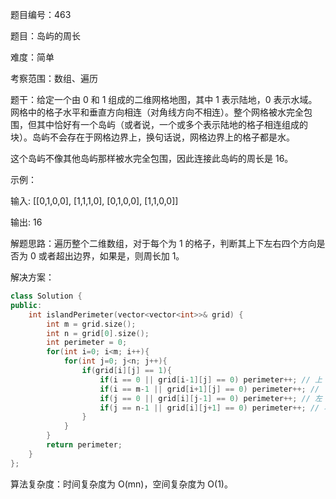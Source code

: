 题目编号：463

题目：岛屿的周长

难度：简单

考察范围：数组、遍历

题干：给定一个由 0 和 1 组成的二维网格地图，其中 1 表示陆地，0 表示水域。网格中的格子水平和垂直方向相连（对角线方向不相连）。整个网格被水完全包围，但其中恰好有一个岛屿（或者说，一个或多个表示陆地的格子相连组成的块）。岛屿不会存在于网格边界上，换句话说，网格边界上的格子都是水。

这个岛屿不像其他岛屿那样被水完全包围，因此连接此岛屿的周长是 16。

示例：

输入:
[[0,1,0,0],
 [1,1,1,0],
 [0,1,0,0],
 [1,1,0,0]]

输出: 16

解题思路：遍历整个二维数组，对于每个为 1 的格子，判断其上下左右四个方向是否为 0 或者超出边界，如果是，则周长加 1。

解决方案：

```cpp
class Solution {
public:
    int islandPerimeter(vector<vector<int>>& grid) {
        int m = grid.size();
        int n = grid[0].size();
        int perimeter = 0;
        for(int i=0; i<m; i++){
            for(int j=0; j<n; j++){
                if(grid[i][j] == 1){
                    if(i == 0 || grid[i-1][j] == 0) perimeter++; // 上
                    if(i == m-1 || grid[i+1][j] == 0) perimeter++; // 下
                    if(j == 0 || grid[i][j-1] == 0) perimeter++; // 左
                    if(j == n-1 || grid[i][j+1] == 0) perimeter++; // 右
                }
            }
        }
        return perimeter;
    }
};
```

算法复杂度：时间复杂度为 O(mn)，空间复杂度为 O(1)。